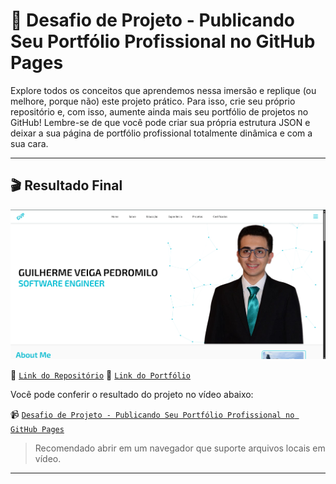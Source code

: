 # 📡 Desafio de Projeto - Publicando Seu Portfólio Profissional no GitHub Pages

Explore todos os conceitos que aprendemos nessa imersão e replique (ou melhore, porque não) este projeto prático. Para isso, crie seu próprio repositório e, com isso, aumente ainda mais seu portfólio de projetos no GitHub! Lembre-se de que você pode criar sua própria estrutura JSON e deixar a sua página de portfólio profissional totalmente dinâmica e com a sua cara.

---

## 🎬 Resultado Final

<img src="../../public/images/portfolio.png" alt="Foto do site do portfólio">

🔗 [`Link do Repositório`](https://github.com/GuilhermeVeigaPedromilo/GuilhermeVeigaPedromilo)
🔗 [`Link do Portfólio`](https://guilhermeveigapedromilo.github.io/GuilhermeVeigaPedromilo/)

Você pode conferir o resultado do projeto no vídeo abaixo:

📹 [`Desafio de Projeto - Publicando Seu Portfólio Profissional no GitHub Pages`](../../public/midia/video/portfolio.mp4)

> Recomendado abrir em um navegador que suporte arquivos locais em vídeo.

---